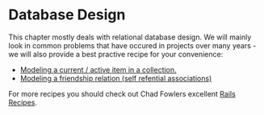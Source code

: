 # Database Design

This chapter mostly deals with relational database design. We will mainly look in common problems that have occured in projects over many years - we will also provide a best practive recipe for your convenience:

- [Modeling a current / active item in a collection.](modeling-current-item-in-collection.md)
- [Modeling a friendship relation (self refential associations)](modeling-a-friendship-relation.md)

For more recipes you should check out Chad Fowlers excellent [Rails Recipes](https://pragprog.com/book/rr2/rails-recipes).
